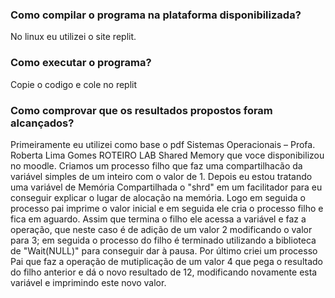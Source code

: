 ### Como compilar o programa na plataforma disponibilizada?

No linux eu utilizei o site replit.

### Como executar o programa?

Copie o codigo e cole no replit

### Como comprovar que os resultados propostos foram alcançados?

  Primeiramente eu utilizei como base o pdf Sistemas Operacionais – Profa. Roberta Lima Gomes ROTEIRO LAB Shared Memory que voce disponibilizou no moodle. Criamos 
um processo filho que faz uma compartilhacão da variável simples de um inteiro com o valor de 1. Depois eu estou tratando uma variável de Memória Compartilhada o "shrd" em um facilitador para eu conseguir explicar o lugar de alocação na memória. Logo em seguida o processo pai imprime o valor inicial e em seguida  ele cria o processo filho e fica em aguardo. Assim que termina o filho ele acessa a variável e faz a operação, que neste caso é de adição de um valor 2 modificando o valor para 3; em seguida o processo do filho é terminado utilizando a biblioteca de "Wait(NULL)" para conseguir dar à pausa. Por último criei um processo Pai que faz a operação de mutiplicação de um valor 4 que pega o resultado do filho anterior e dá o novo resultado de 12, modificando novamente esta variável e imprimindo este novo valor.
